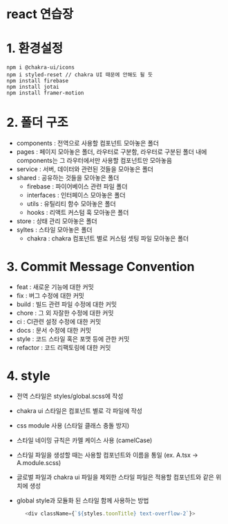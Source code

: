 # react 연습장

# 1. 환경설정

```
npm i @chakra-ui/icons
npm i styled-reset // chakra UI 때문에 안해도 될 듯
npm install firebase
npm install jotai
npm install framer-motion
```

# 2. 폴더 구조

- components : 전역으로 사용할 컴포넌트 모아놓은 폴더
- pages : 페이지 모아놓은 폴더, 라우터로 구분함,
  라우터로 구분된 폴더 내에 components는 그 라우터에서만 사용할 컴포넌트만 모아놓음
- service : 서버, 데이터와 관련된 것들을 모아놓은 폴더
- shared : 공유하는 것들을 모아놓은 폴더
  - firebase : 파이어베이스 관련 파일 폴더
  - interfaces : 인터페이스 모아놓은 폴더
  - utils : 유틸리티 함수 모아놓은 폴더
  - hooks : 리액트 커스텀 훅 모아놓은 폴더
- store : 상태 관리 모아놓은 폴더
- syltes : 스타일 모아놓은 폴더
  - chakra : chakra 컴포넌트 별로 커스텀 셋팅 파일 모아놓은 폴더

# 3. Commit Message Convention

- feat : 새로운 기능에 대한 커밋
- fix : 버그 수정에 대한 커밋
- build : 빌드 관련 파일 수정에 대한 커밋
- chore : 그 외 자잘한 수정에 대한 커밋
- ci : CI관련 설정 수정에 대한 커밋
- docs : 문서 수정에 대한 커밋
- style : 코드 스타일 혹은 포맷 등에 관한 커밋
- refactor : 코드 리팩토링에 대한 커밋

# 4. style

- 전역 스타일은 styles/global.scss에 작성
- chakra ui 스타일은 컴포넌트 별로 각 파일에 작성
- css module 사용 (스타일 클래스 충돌 방지)
- 스타일 네이밍 규칙은 카멜 케이스 사용 (camelCase)
- 스타일 파일을 생성할 때는 사용할 컴포넌트와 이름을 통일 (ex. A.tsx -> A.module.scss)
- 글로벌 파일과 chakra ui 파일을 제외한 스타일 파일은 적용할 컴포넌트와 같은 위치에 생성

- global style과 모듈화 된 스타일 함께 사용하는 방법

```javascript
      <div className={`${styles.toonTitle} text-overflow-2`}>
```
